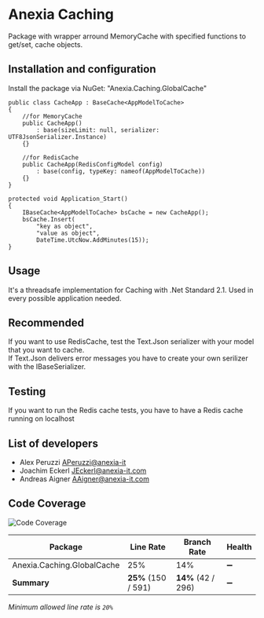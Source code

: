 # Anexia Caching
Package with wrapper arround MemoryCache with specified functions to get/set,
cache objects. 

## Installation and configuration
Install the package via NuGet: "Anexia.Caching.GlobalCache"

	public class CacheApp : BaseCache<AppModelToCache>
	{
		//for MemoryCache
		public CacheApp()
			: base(sizeLimit: null, serializer: UTF8JsonSerializer.Instance)
		{}
		
		//for RedisCache
		public CacheApp(RedisConfigModel config)
			: base(config, typeKey: nameof(AppModelToCache))
		{}
	}
	
	protected void Application_Start()
	{
		IBaseCache<AppModelToCache> bsCache = new CacheApp();
		bsCache.Insert(
			"key as object",
			"value as object",
			DateTime.UtcNow.AddMinutes(15));
	}

## Usage
It's a threadsafe implementation for Caching with .Net Standard 2.1.
Used in every possible application needed.

## Recommended
If you want to use RedisCache, test the Text.Json serializer with your model that you want to cache.  
If Text.Json delivers error messages you have to create your own serilizer with the IBaseSerializer.

## Testing
If you want to run the Redis cache tests, you have to have a Redis cache running on localhost

## List of developers

* Alex Peruzzi <APeruzzi@anexia-it>
* Joachim Eckerl <JEckerl@anexia-it.com>
* Andreas Aigner <AAigner@anexia-it.com>

## Code Coverage
![Code Coverage](https://img.shields.io/badge/Code%20Coverage-25%25-yellow?style=flat)

Package | Line Rate | Branch Rate | Health
-------- | --------- | ----------- | ------
Anexia.Caching.GlobalCache | 25% | 14% | ➖
**Summary** | **25%** (150 / 591) | **14%** (42 / 296) | ➖

_Minimum allowed line rate is `20%`_
